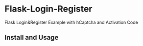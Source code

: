 # Flask-Login-Register
Flask Login&amp;Register Example with hCaptcha and Activation Code 


## Install and Usage
